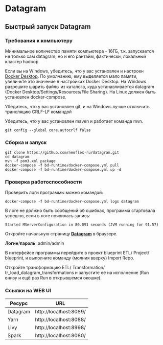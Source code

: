 # Datagram

## Быстрый запуск Datagram
### Требования к компьютеру
Минимальное количество памяти компьютера - 16ГБ, т.к. запускается не только сам datagram, но и его рантайм,
фактически, локальный кластер hadoop.

Если вы на Windows, убедитесь, что у вас установлен и настроен [Docker Desktop](https://www.docker.com/products/docker-desktop).
По умолчанию, ему выделяется мало памяти, увеличьте это значение в настройках Docker Desktop.
На Windows разрешите шарить файлы из каталога, куда устанавливается datagram (Docker Desktop/Settings/Resources/File Sharing).
На Linux должен быть установлен docker-compose.

Убедитесь, что у вас установлен git, и на Windows лучше отключить трансляцию CRLF-LF командой

Убедитесь, что у вас установлен maven и работает команда mvn.
```
git config --global core.autocrlf false
```
### Сборка и запуск
```
git clone https://github.com/neoflex-ru/datagram.git
cd datagram
mvn -f pom3.xml package
docker-compose -f bd-runtime/docker-compose.yml pull
docker-compose -f bd-runtime/docker-compose.yml up -d
```

### Проверка работоспособности
Проверить логи программы можно командой:
```
docker-compose -f bd-runtime/docker-compose.yml logs datagram
```
В логе не должно быть сообщений об ошибках, программа стартовала успешно,
если в логе появилась запись:
```
Started MServerConfiguration in 80.091 seconds (JVM running for 91.57)
```

Откройте начальную страницу [__Datagram__](http://localhost:8089/) в браузере.

__Логин__/__пароль__: admin/admin

В интерфейсе программы перейдите в проект blueprint ETL/ Project/ blueprint,
и выполните команду (молния вверху) Import Repo.

Откройте трансформацию  ETL/ Transformation/ tr_load_datagram_transformations
и запустите её на исполнение (Run внизу и ещё раз Run в открывшемся окошке).



### Ссылки на WEB UI
Ресурс|URL
------|---
Datagram|http://localhost:8089/
Yarn|http://localhost:8088/
Livy|http://localhost:8998/
Spark|http://localhost:8080/

